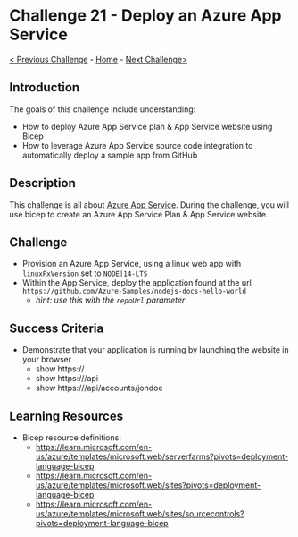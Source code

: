 # Challenge 21 - Deploy an Azure App Service

[< Previous Challenge](./Bicep-Challenge-11.md) - [Home](../README.md) - [Next Challenge>](./Bicep-Challenge-21.md)


## Introduction

The goals of this challenge include understanding:
- How to deploy Azure App Service plan & App Service website using Bicep
- How to leverage Azure App Service source code integration to automatically deploy a sample app from GitHub

## Description

This challenge is all about [Azure App Service](https://learn.microsoft.com/en-us/azure/app-service/overview). During the challenge, you will use bicep to create an Azure App Service Plan & App Service website.

## Challenge

- Provision an Azure App Service, using a linux web app with `linuxFxVersion` set to `NODE|14-LTS`
- Within the App Service, deploy the application found at the url `https://github.com/Azure-Samples/nodejs-docs-hello-world`
    - _hint: use this with the `repoUrl` parameter_

## Success Criteria

- Demonstrate that your application is running by launching the website in your browser
    - show https://<sitename>
    - show https://<sitename>/api
    - show https://<sitename>/api/accounts/jondoe

## Learning Resources

- Bicep resource definitions:
    - https://learn.microsoft.com/en-us/azure/templates/microsoft.web/serverfarms?pivots=deployment-language-bicep
    - https://learn.microsoft.com/en-us/azure/templates/microsoft.web/sites?pivots=deployment-language-bicep
    - https://learn.microsoft.com/en-us/azure/templates/microsoft.web/sites/sourcecontrols?pivots=deployment-language-bicep

